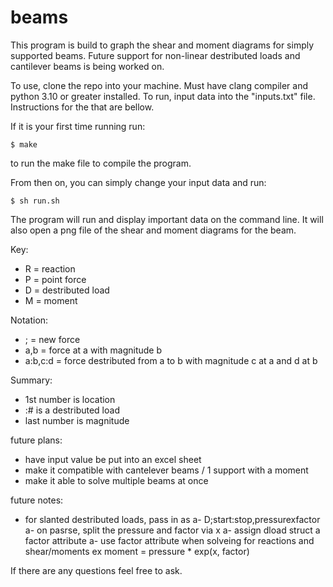 # beams
This program is build to graph the shear and moment diagrams for simply supported beams. Future support for non-linear destributed loads and cantilever beams is being worked on.

To use, clone the repo into your machine. Must have clang compiler and python 3.10 or greater installed.
To run, input data into the "inputs.txt" file. Instructions for the that are bellow.

If it is your first time running run:

    $ make

to run the make file to compile the program.

From then on, you can simply change your input data and run:

    $ sh run.sh 

The program will run and display important data on the command line. It will also open a png file of the shear and moment diagrams for the beam.

Key:
* R = reaction
* P = point force
* D = destributed load
* M = moment

Notation:
* ; = new force
* a,b = force at a with magnitude b
* a:b,c:d = force destributed from a to b with magnitude c at a and d at b

Summary:
* 1st number is location
* :# is a destributed load
* last number is magnitude

future plans:
* have input value be put into an excel sheet
* make it compatible with cantelever beams / 1 support with a moment
* make it able to solve multiple beams at once

future notes:
* for slanted destributed loads, pass in as 
  a- D;start:stop,pressurexfactor
  a- on pasrse, split the pressure and factor via x
  a- assign dload struct a factor attribute
  a- use factor attribute when solveing for reactions and shear/moments
    ex moment = pressure * exp(x, factor)

If there are any questions feel free to ask.
